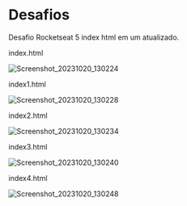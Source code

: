 # Desafios
Desafio Rocketseat 5 index html em um atualizado.

index.html


![Screenshot_20231020_130224](https://github.com/CristianoFranca1976/Desafios/assets/135919856/9b711e02-1576-47ef-835c-cf371515c527)

index1.html


![Screenshot_20231020_130228](https://github.com/CristianoFranca1976/Desafios/assets/135919856/7ae6d911-1705-44b5-9c56-09e057e5b894)

index2.html


![Screenshot_20231020_130234](https://github.com/CristianoFranca1976/Desafios/assets/135919856/be2e62e1-3123-4346-a3f7-fd57ce6f8df6)

index3.html


![Screenshot_20231020_130240](https://github.com/CristianoFranca1976/Desafios/assets/135919856/6c356e04-b3f9-4f70-a2bb-4836f8ea837a)

index4.html


![Screenshot_20231020_130248](https://github.com/CristianoFranca1976/Desafios/assets/135919856/893ce902-d9a7-43ea-88e6-036116d2f388)
